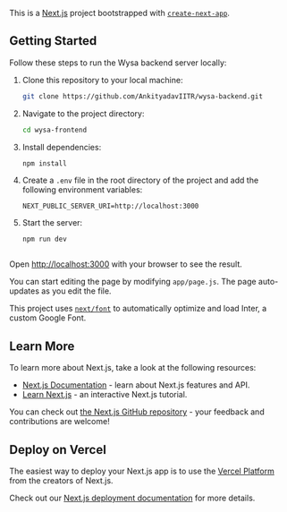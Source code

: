 This is a [Next.js](https://nextjs.org/) project bootstrapped with [`create-next-app`](https://github.com/vercel/next.js/tree/canary/packages/create-next-app).

## Getting Started

Follow these steps to run the Wysa backend server locally:

1. Clone this repository to your local machine:

   ```bash
   git clone https://github.com/AnkityadavIITR/wysa-backend.git
   ```

2. Navigate to the project directory:

   ```bash
   cd wysa-frontend
   ```

3. Install dependencies:

   ```bash
   npm install
   ```

4. Create a `.env` file in the root directory of the project and add the following environment variables:

   ```
   NEXT_PUBLIC_SERVER_URI=http://localhost:3000
5. Start the server:

   ```bash
   npm run dev 
   
   

Open [http://localhost:3000](http://localhost:3000) with your browser to see the result.

You can start editing the page by modifying `app/page.js`. The page auto-updates as you edit the file.

This project uses [`next/font`](https://nextjs.org/docs/basic-features/font-optimization) to automatically optimize and load Inter, a custom Google Font.

## Learn More

To learn more about Next.js, take a look at the following resources:

- [Next.js Documentation](https://nextjs.org/docs) - learn about Next.js features and API.
- [Learn Next.js](https://nextjs.org/learn) - an interactive Next.js tutorial.

You can check out [the Next.js GitHub repository](https://github.com/vercel/next.js/) - your feedback and contributions are welcome!

## Deploy on Vercel

The easiest way to deploy your Next.js app is to use the [Vercel Platform](https://vercel.com/new?utm_medium=default-template&filter=next.js&utm_source=create-next-app&utm_campaign=create-next-app-readme) from the creators of Next.js.

Check out our [Next.js deployment documentation](https://nextjs.org/docs/deployment) for more details.
